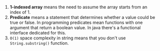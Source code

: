 1. **1-indexed array** means the need to assume the array starts from an index of 1.
2. **Predicate** means a statement that determines whether a value could be true or false. In programming predicates mean functions with one argument that return a boolean value. In java there's a functional interface dedicated for this.
3. ```O(1)``` space complexity in string means that you don't use ```String.substring()``` function.
